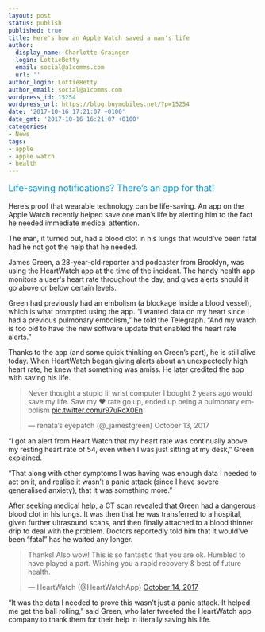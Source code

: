 ```yaml
---
layout: post
status: publish
published: true
title: Here's how an Apple Watch saved a man's life
author:
  display_name: Charlotte Grainger
  login: LottieBetty
  email: social@a1comms.com
  url: ''
author_login: LottieBetty
author_email: social@a1comms.com
wordpress_id: 15254
wordpress_url: https://blog.buymobiles.net/?p=15254
date: '2017-10-16 17:21:07 +0100'
date_gmt: '2017-10-16 16:21:07 +0100'
categories:
- News
tags:
- apple
- apple watch
- health
---
```

<p><span class="postStandFirst" style="color: #0896d5; line-height: 26px; font-size: 18px;">Life-saving notifications? There&rsquo;s an app for that!</span></p>
<p>Here&rsquo;s proof that wearable technology can be life-saving. An app on the Apple Watch recently helped save one man&rsquo;s life by alerting him to the fact he needed immediate medical attention.</p>
<p>The man, it turned out, had a blood clot in his lungs that would&rsquo;ve been fatal had he not got the help that he needed.</p>
<p>James Green, a 28-year-old reporter and podcaster from Brooklyn, was using the HeartWatch app at the time of the incident. The handy health app monitors a user's heart rate throughout the day, and gives alerts should it go above or below certain levels.</p>
<p>Green had previously had an embolism (a blockage inside a blood vessel), which is what prompted using the app. &ldquo;I wanted data on my heart since I had a previous pulmonary embolism,&rdquo; he told the Telegraph. &ldquo;And my watch is too old to have the new software update that enabled the heart rate alerts.&rdquo;</p>
<p>Thanks to the app (and some quick thinking on Green&rsquo;s part), he is still alive today. When HeartWatch began giving alerts about an unexpectedly high heart rate, he knew that something was amiss. He later credited the app with saving his life.</p>
<blockquote class="twitter-tweet" data-lang="en">
<p dir="ltr" lang="en">Never thought a stupid lil wrist computer I bought 2 years ago would save my life. Saw my &#x2764;&#xfe0f; rate go up, ended up being a pulmonary embolism <a href="https://t.co/r97uRcX0En">pic.twitter.com/r97uRcX0En</a></p>
<p>&mdash; renata&rsquo;s eyepatch (@_jamestgreen) October 13, 2017</p></blockquote>
<p><script async src="//platform.twitter.com/widgets.js" charset="utf-8"></script></p>
<p>&ldquo;I got an alert from Heart Watch that my heart rate was continually above my resting heart rate of 54, even when I was just sitting at my desk,&rdquo; Green explained.</p>
<p>&ldquo;That along with other symptoms I was having was enough data I needed to act on it, and realise it wasn&rsquo;t a panic attack (since I have severe generalised anxiety), that it was something more.&rdquo;</p>
<p>After seeking medical help, a CT scan revealed that Green had a dangerous blood clot in his lungs. It was then that he was transferred to a hospital, given further ultrasound scans, and then finally attached to a blood thinner drip to deal with the problem. Doctors reportedly told him that it would've been &ldquo;fatal&rdquo; has he waited any longer.</p>
<blockquote class="twitter-tweet" data-lang="en">
<p dir="ltr" lang="en">Thanks! Also wow! This is so fantastic that you are ok. Humbled to have played a part. Wishing you a rapid recovery &amp; best of future health.</p>
<p>&mdash; HeartWatch (@HeartWatchApp) <a href="https://twitter.com/HeartWatchApp/status/919072220097343488?ref_src=twsrc%5Etfw">October 14, 2017</a></p></blockquote>
<p><script async src="//platform.twitter.com/widgets.js" charset="utf-8"></script></p>
<p>&ldquo;It was the data I needed to prove this wasn&rsquo;t just a panic attack. It helped me get the ball rolling,&rdquo; said Green, who later tweeted the HeartWatch app company to thank them for their help in literally saving his life.</p>
